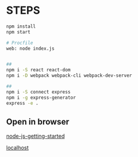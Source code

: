 # STEPS

```sh
npm install
npm start

# Procfile
web: node index.js


##
npm i -S react react-dom
npm i -D webpack webpack-cli webpack-dev-server

##
npm i -S connect express
npm i -g express-generator
express -e .

```

## Open in browser
[node-js-getting-started](https://red-drake-78755.herokuapp.com/)

[localhost](http://localhost:3000/)
